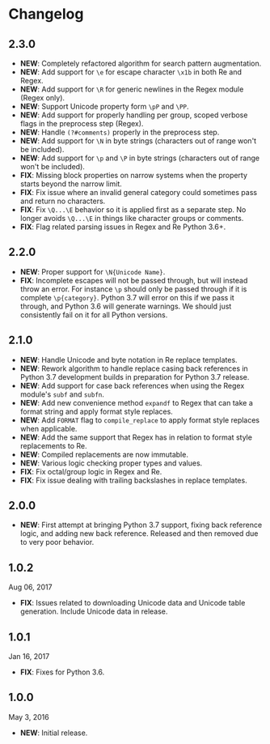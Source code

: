# Changelog

## 2.3.0

- **NEW**: Completely refactored algorithm for search pattern augmentation.
- **NEW**: Add support for `\e` for escape character `\x1b` in both Re and Regex.
- **NEW**: Add support for `\R` for generic newlines in the Regex module (Regex only).
- **NEW**: Support Unicode property form `\pP` and `\PP`.
- **NEW**: Add support for properly handling per group, scoped verbose flags in the preprocess step (Regex).
- **NEW**: Handle `(?#comments)` properly in the preprocess step.
- **NEW**: Add support for `\N` in byte strings (characters out of range won't be included).
- **NEW**: Add support for `\p` and `\P` in byte strings (characters out of range won't be included).
- **FIX**: Missing block properties on narrow systems when the property starts beyond the narrow limit.
- **FIX**: Fix issue where an invalid general category could sometimes pass and return no characters.
- **FIX**: Fix `\Q...\E` behavior so it is applied first as a separate step. No longer avoids `\Q...\E` in things like character groups or comments.
- **FIX**: Flag related parsing issues in Regex and Re Python 3.6+.

## 2.2.0

- **NEW**: Proper support for `\N{Unicode Name}`.
- **FIX**: Incomplete escapes will not be passed through, but will instead throw an error. For instance `\p` should only be passed through if it is complete `\p{category}`.  Python 3.7 will error on this if we pass it through, and Python 3.6 will generate warnings.  We should just consistently fail on it for all Python versions.

## 2.1.0

- **NEW**: Handle Unicode and byte notation in Re replace templates.
- **NEW**: Rework algorithm to handle replace casing back references in Python 3.7 development builds in preparation for Python 3.7 release.
- **NEW**: Add support for case back references when using the Regex module's `subf` and `subfn`.
- **NEW**: Add new convenience method `expandf` to Regex that can take a format string and apply format style replaces.
- **NEW**: Add `FORMAT` flag to `compile_replace` to apply format style replaces when applicable.
- **NEW**: Add the same support that Regex has in relation to format style replacements to Re.
- **NEW**: Compiled replacements are now immutable.
- **NEW**: Various logic checking proper types and values.
- **FIX**: Fix octal/group logic in Regex and Re.
- **FIX**: Fix issue dealing with trailing backslashes in replace templates.

## 2.0.0

- **NEW**: First attempt at bringing Python 3.7 support, fixing back reference logic, and adding new back reference. Released and then removed due to very poor behavior.

## 1.0.2

Aug 06, 2017

- **FIX**: Issues related to downloading Unicode data and Unicode table generation. Include Unicode data in release.

## 1.0.1

Jan 16, 2017

- **FIX**: Fixes for Python 3.6.

## 1.0.0

May 3, 2016

- **NEW**: Initial release.
